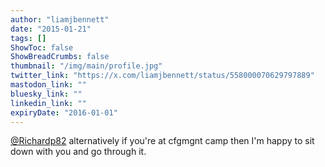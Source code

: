 ```yaml
---
author: "liamjbennett"
date: "2015-01-21"
tags: []
ShowToc: false
ShowBreadCrumbs: false
thumbnail: "/img/main/profile.jpg"
twitter_link: "https://x.com/liamjbennett/status/558000070629797889"
mastodon_link: ""
bluesky_link: ""
linkedin_link: ""
expiryDate: "2016-01-01"
---
```


[@Richardp82](https://x.com/Richardp82) alternatively if you're at cfgmgnt camp then I'm happy to sit down with you and go through it.

